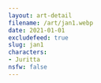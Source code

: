 ```yaml
---
layout: art-detail
filename: /art/jan1.webp
date: 2021-01-01
excludefeed: true
slug: jan1
characters:
- Juritta
nsfw: false
---
```

